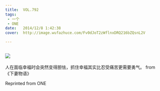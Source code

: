 ```yaml
---
title:	VOL.792
tags:
 - 一个
 - ONE
date:	2014/12/8 1:42:38
cover:	http://image.wufazhuce.com/Fv0dJoT2zWflnxDRQ216bZQsnL2V

---
```

![](http://image.wufazhuce.com/Fv0dJoT2zWflnxDRQ216bZQsnL2V)
---

人在面临幸福时会突然变得胆怯，抓住幸福其实比忍受痛苦更需要勇气。 from《下妻物语》
 
Reprinted from ONE
